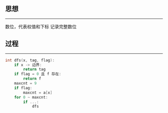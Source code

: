 ## 思想

---

数位，代表权值和下标
记录完整数位

## 过程

---

```cpp
int dfs(x, tag, flag):
	if x -> 边界:
		return tag
	if flag = 0 且 f 存在:
		return f
	maxcnt = 9
	if flag:
		maxcnt = a[x]
	for 0 ~ maxcnt:
		if ...:
			dfs
```
